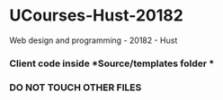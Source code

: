 # UCourses-Hust-20182
Web design and programming - 20182 - Hust

### Client code inside *Source/templates folder *

### DO NOT TOUCH OTHER FILES